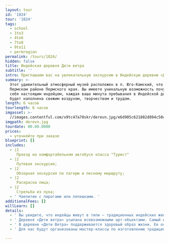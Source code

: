 ```yaml
---
layout: tour
id: '1024'
tour: '1024'
tags:
  - school
  - 1to3
  - 4to6
  - 7to8
  - 9to11
  - permregion
permalink: /tours/1024/
hidden: false
title: Индейская деревня Дети ветра
subtitle: ''
intro: Приглашаем вас на увлекательную экскурсию в Индейскую деревню «Дети ветра».
summary: >-
  Этот удивительный атмосферный музей расположен в п. Юго-Камский, что в
  Пермском районе Пермского края. Вы имеете уникальную возможность почувствовать
  себя настоящим индейцем, каждая ваша минута пребывания в Индейской деревне
  будет наполнена свежим воздухом, творчеством и трудом.
length: 6 часов
tourlength: 6 часов
imgasset: >-
  //images.contentful.com/x9tc47a70skr/derevn.jpg/e6d905c621882d894c50c02752f3178e/derevn.jpg
imgpath: derevn.jpg
tourdate: 00.00.0000
prices:
  - уточняйте при заказе
blueprint: []
includes:
  - |2
     Проезд на комфортабельном автобусе класса "Турист" 
  - |2
     Путевая экскурсия; 
  - |2
     Обзорная экскурсия по лагерю и лесному маршруту; 
  - |2
     Раскраска лица; 
  - |2
     Стрельба из лука; 
  - ' Чаепитие с пирогами или лепешками. '
additionalFees: []
willLearn: []
details:
  - ' Вы увидите, что индейцы живут в типи – традиционных индейских жилищах. Для детей устроены небольшие вигвамы, а посередине деревни стоит главный шатер. Стоит заметить, что настоящий типи собирается без гвоздей, он состоит из брусьев, ткани, веревок, шишек. Конусовидное сооружение женщина из племени индейцев должна собирать за полчаса. Считается, что мужчина-индеец не должен заниматься такими «глупостями», как сборка типи или вигвама. Внутренне пространство типи довольно просторно, правильно разведенный очаг способен держать тепло в доме продолжительно долго. Инипи – традиционная индейская баня, очищение в ней скорее духовное, чем «физическое». '
  - ' Деревня «Дети ветра» усыпана всевозможными арт-объектами. Самый интересный из них – солнечные часы. Чтобы узнать время, нужно встать в центр «на пятачок» и определить значение по тени. Временные отрезки обозначаются пенечками, которые украшены индейскими рунами, символизирующими дом, воду, воздух и пр. Коммуникации не обошли стороной индейскую деревню XXI века. Питьевая вода подается по деревянному водопроводу в виде выдолбленных желобов. Его начало берется с ручья на возвышенности. '
  - ' В деревне «Дети Ветра» поддерживается здоровый образ жизни. Ее основатели используют природные ресурсы, улучшают окружающую среду, не употребляют «огненную воду» (алкоголь). Здесь запрещается сквернословить и вести себя агрессивно. При этом здесь пользуются современными гаджетами, а 3G в этом месте «уверенный», ведь от работы и забот никуда не деться. '
  - ' Для нас будут организованы мастер-классы по изготовлению традиционных для индейцев предметов обихода или сувениров. Для этого используется дерево и глина. Любой желающий может пострелять из лука, попробовать себя в ремесле, пометать ножи. Самым смелым раскрасят лицо. В конце экскурсионной программы вас ожидает чаепитие с традиционными индейскими лепешками и пирогами. '

---
```

